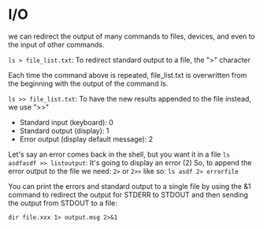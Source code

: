 # I/O

we can redirect the output of many commands to files, devices, and even to the input of other commands.

`ls > file_list.txt`: To redirect standard output to a file, the ">" character

Each time the command above is repeated, file_list.txt is overwritten from the beginning with the output of the command ls.

`ls >> file_list.txt`: To have the new results appended to the file instead, we use ">>"

- Standard input (keyboard): 0
- Standard output (display): 1
- Error output (display default message): 2

Let's say an error comes back in the shell, but you want it in a file 
`ls asdfasdf >> listoutput`: It's going to display an error (2)
So, to append the error output to the file we need: `2>` or `2>>` like so: `ls asdf 2> errorfile`

You can print the errors and standard output to a single file by using the &1 command to redirect the output for STDERR to STDOUT and then sending the output from STDOUT to a file:

`dir file.xxx 1> output.msg 2>&1`